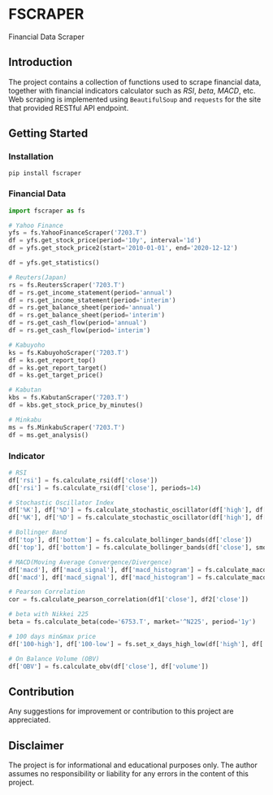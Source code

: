 # FSCRAPER
Financial Data Scraper

## Introduction
The project contains a collection of functions used to scrape financial data, together with financial indicators calculator such as *RSI*, *beta*, *MACD*, etc. Web scraping is implemented using `BeautifulSoup` and `requests` for the site that provided RESTful API endpoint.

## Getting Started 
### Installation
    pip install fscraper

### Financial Data
```python
import fscraper as fs

# Yahoo Finance
yfs = fs.YahooFinanceScraper('7203.T')
df = yfs.get_stock_price(period='10y', interval='1d')
df = yfs.get_stock_price2(start='2010-01-01', end='2020-12-12')

df = yfs.get_statistics()

# Reuters(Japan)
rs = fs.ReutersScraper('7203.T')
df = rs.get_income_statement(period='annual')
df = rs.get_income_statement(period='interim')
df = rs.get_balance_sheet(period='annual')
df = rs.get_balance_sheet(period='interim')
df = rs.get_cash_flow(period='annual')
df = rs.get_cash_flow(period='interim')

# Kabuyoho
ks = fs.KabuyohoScraper('7203.T')
df = ks.get_report_top()
df = ks.get_report_target()
df = ks.get_target_price()

# Kabutan
kbs = fs.KabutanScraper('7203.T')
df = kbs.get_stock_price_by_minutes()

# Minkabu
ms = fs.MinkabuScraper('7203.T')
df = ms.get_analysis()
```

### Indicator
```python
# RSI
df['rsi'] = fs.calculate_rsi(df['close'])
df['rsi'] = fs.calculate_rsi(df['close'], periods=14)

# Stochastic Oscillator Index
df['%K'], df['%D'] = fs.calculate_stochastic_oscillator(df['high'], df['low'], df['close'])
df['%K'], df['%D'] = fs.calculate_stochastic_oscillator(df['high'], df['low'], df['close'], k_period=14, d_period=3)

# Bollinger Band
df['top'], df['bottom'] = fs.calculate_bollinger_bands(df['close'])
df['top'], df['bottom'] = fs.calculate_bollinger_bands(df['close'], smooth_period=20, standard_deviation=2)

# MACD(Moving Average Convergence/Divergence)
df['macd'], df['macd_signal'], df['macd_histogram'] = fs.calculate_macd(df['close'])
df['macd'], df['macd_signal'], df['macd_histogram'] = fs.calculate_macd(df['close'], short_periods=12, long_periods=26, signal_periods=9)

# Pearson Correlation
cor = fs.calculate_pearson_correlation(df1['close'], df2['close'])

# beta with Nikkei 225
beta = fs.calculate_beta(code='6753.T', market='^N225', period='1y')

# 100 days min&max price
df['100-high'], df['100-low'] = fs.set_x_days_high_low(df['high'], df['low'], window=100)

# On Balance Volume (OBV)
df['OBV'] = fs.calculate_obv(df['close'], df['volume'])
```

## Contribution
Any suggestions for improvement or contribution to this project are appreciated.

## Disclaimer
The project is for informational and educational purposes only. The author assumes no responsibility or liability for any errors in the content of this project. 
